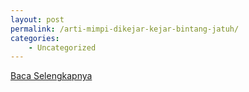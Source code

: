 ```yaml
---
layout: post
permalink: /arti-mimpi-dikejar-kejar-bintang-jatuh/
categories:
    - Uncategorized
---
```


[Baca Selengkapnya](/06)